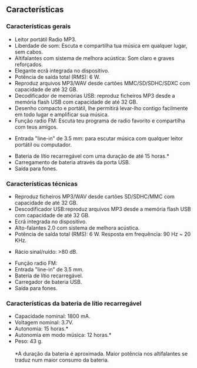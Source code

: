 ## Características

### Características gerais

* Leitor portátil Radio MP3.
* Liberdade de som: Escuta e compartilha tua música em qualquer lugar, sem cabos.
* Altifalantes com sistema de melhora acústica: Som claro e graves reforçados.
* Elegante ecrã integrada no dispositivo.
* Potência de saída total (RMS): 6 W.
* Reproduz arquivos MP3/WAV desde cartões MMC/SD/SDHC/SDXC com capacidade de até 32 GB.
* Decodificador de memórias USB: reproduz ficheiros MP3 desde a memória flash USB com capacidade de até 32 GB.
* Desenho compacto e portátil, lhe permitirá levar-lho contigo facilmente em todo lugar e amplificar sua música.
* Função radio FM: Escuta teu programa de radio favorito e compartilha com teus amigos.
- Entrada "line-in" de 3.5 mm: para escutar música com qualquer leitor portátil ou computador.
* Bateria de lítio recarregável com uma duração de até 15 horas.*
* Carregamento de bateria através da porta USB.
* Saída para fones.


### Características técnicas

* Reproduz ficheiros MP3/WAV desde cartões SD/SDHC/MMC com capacidade de até 32 GB.
* Descodificador USB:reproduz arquivos MP3 desde a memória flash USB com capacidade de até 32 GB.
* Ecrã integrada no dispositivo.
* Alto-falantes 2.0 com sistema de melhora acústica.
* Potência de saída total (RMS): 6 W.
Resposta em frequência: 90 Hz ~ 20 KHz.
- Rácio sinal/ruído: >80 dB.
* Função radio FM:
* Entrada "line-in" de 3.5 mm.
* Batería de lítio recarregável.
* Carregador de bateria USB.
* Saída para fones.


### Características da bateria de lítio recarregável

* Capacidade nominal: 1800 mA.
* Voltagem nominal: 3.7V.
* Autonomia: 15 horas.*
* Autonomia em modo música: 12 horas.*
* Peso: 43 g.
<br/><br/>
 *A duração da bateria é aproximada. Maior potência nos altifalantes se traduz num maior consumo da bateria. 
